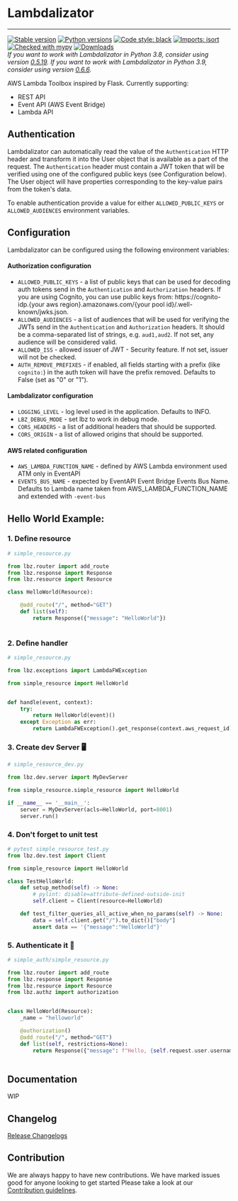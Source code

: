 # Lambdalizator

---
[![Stable version](https://img.shields.io/pypi/v/lbz.svg?color=blue)](https://pypi.org/project/lbz/)
[![Python versions](https://img.shields.io/pypi/pyversions/lbz.svg)](https://pypi.org/project/lbz/)
[![Code style: black](https://img.shields.io/badge/code%20style-black-000000.svg)](https://github.com/psf/black/)
[![Imports: isort](https://img.shields.io/badge/%20imports-isort-%231674b1.svg)](https://pycqa.github.io/isort/)
[![Checked with mypy](https://www.mypy-lang.org/static/mypy_badge.svg)](https://mypy-lang.org)
[![Downloads](https://pepy.tech/badge/lbz)](https://pepy.tech/project/lbz/)  
_If you want to work with Lambdalizator in Python 3.8, consider using version [0.5.19](https://pypi.org/project/lbz/0.5.19/)._
_If you want to work with Lambdalizator in Python 3.9, consider using version [0.6.6](https://pypi.org/project/lbz/0.6.6/)._

AWS Lambda Toolbox inspired by Flask. Currently supporting:
- REST API
- Event API (AWS Event Bridge)
- Lambda API



## Authentication

Lambdalizator can automatically read the value of the `Authentication` HTTP header and transform it
into the User object that is available as a part of the request. The `Authentication` header must
contain a JWT token that will be verified using one of the configured public keys (see Configuration
below). The User object will have properties corresponding to the key-value pairs from the token's
data.

To enable authentication provide a value for either `ALLOWED_PUBLIC_KEYS` or `ALLOWED_AUDIENCES`
environment variables.


## Configuration

Lambdalizator can be configured using the following environment variables: 

#### Authorization configuration
- `ALLOWED_PUBLIC_KEYS` - a list of public keys that can be used for decoding auth tokens send in the
  `Authentication` and `Authorization` headers. If you are using Cognito, you can use public keys from:
  https://cognito-idp.{your aws region}.amazonaws.com/{your pool id}/.well-known/jwks.json.
- `ALLOWED_AUDIENCES` - a list of audiences that will be used for verifying the JWTs send in the
  `Authentication` and `Authorization` headers. It should be a comma-separated list of strings,
  e.g. `aud1,aud2`. If not set, any audience will be considered valid.
- `ALLOWED_ISS` - allowed issuer of JWT - Security feature. If not set, issuer will not be checked.
- `AUTH_REMOVE_PREFIXES` - if enabled, all fields starting with a prefix (like `cognito:`) in the
  auth token will have the prefix removed. Defaults to False (set as "0" or "1").

#### Lambdalizator configuration 
- `LOGGING_LEVEL` - log level used in the application. Defaults to INFO.
- `LBZ_DEBUG_MODE` - set lbz to work in debug mode.
- `CORS_HEADERS` - a list of additional headers that should be supported.
- `CORS_ORIGIN` - a list of allowed origins that should be supported.

#### AWS related configuration
- `AWS_LAMBDA_FUNCTION_NAME` - defined by AWS Lambda environment used ATM only in EventAPI
- `EVENTS_BUS_NAME` - expected by EventAPI Event Bridge Events Bus Name. Defaults to Lambda name 
  taken from AWS_LAMBDA_FUNCTION_NAME and extended with `-event-bus`


## Hello World Example:
### 1. Define resource
```python
# simple_resource.py

from lbz.router import add_route
from lbz.response import Response
from lbz.resource import Resource

class HelloWorld(Resource):

    @add_route("/", method="GET")
    def list(self):
        return Response({"message": "HelloWorld"})
        
```
### 2. Define handler
```python
# simple_resource.py

from lbz.exceptions import LambdaFWException

from simple_resource import HelloWorld


def handle(event, context):
    try:
        return HelloWorld(event)()
    except Exception as err:
        return LambdaFWException().get_response(context.aws_request_id).to_dict()

```
### 3. Create dev Server 🖥️
```python
# simple_resource_dev.py

from lbz.dev.server import MyDevServer

from simple_resource.simple_resource import HelloWorld

if __name__ == '__main__':
    server = MyDevServer(acls=HelloWorld, port=8001)
    server.run()

```

### 4. Don't forget to unit test

```python
# pytest simple_resource_test.py
from lbz.dev.test import Client

from simple_resource import HelloWorld

class TestHelloWorld:
    def setup_method(self) -> None:
        # pylint: disable=attribute-defined-outside-init
        self.client = Client(resource=HelloWorld)

    def test_filter_queries_all_active_when_no_params(self) -> None:
        data = self.client.get("/").to_dict()["body"]
        assert data == '{"message":"HelloWorld"}'
```

### 5. Authenticate it 💂
```python
# simple_auth/simple_resource.py

from lbz.router import add_route
from lbz.response import Response
from lbz.resource import Resource
from lbz.authz import authorization


class HelloWorld(Resource):
    _name = "helloworld"

    @authorization()
    @add_route("/", method="GET")
    def list(self, restrictions=None):
        return Response({"message": f"Hello, {self.request.user.username} !"})
     
```

## Documentation

WIP

## Changelog


[Release Changelogs](./CHANGELOG.md)

Contribution
------------

We are always happy to have new contributions. 
We have marked issues good for anyone looking to get started
Please take a look at our [Contribution guidelines](CONTRIBUTING.md).
